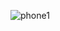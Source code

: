 ![phone1](https://github.com/MerveAltnsk/E-Food/assets/53054140/ae16ac60-454e-47ac-b955-5f76041566fb)
